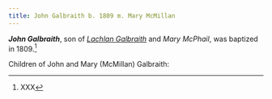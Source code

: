 ```yaml
---
title: John Galbraith b. 1809 m. Mary McMillan
---
```

***John Galbraith***, son of *[Lachlan Galbraith](galbraith-lachlan-1780-mcphail.md)* and *Mary McPhail*, was baptized in 1809.[^birth]

Children of John and Mary (McMillan) Galbraith:



[^birth]: XXX

